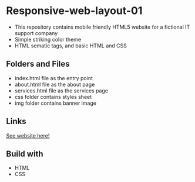 # Responsive-web-layout-01
- This repository contains mobile friendly HTML5 website for a fictional IT  support company
- Simple striking color theme
- HTML sematic tags, and basic HTML and CSS

## Folders and Files
- index.html file as the entry point
- about.html file as the about page
- services.html file as the services page
- css folder contains styles sheet
- img folder contains banner image

## Links
[See website here!](https://dulanjaleefl.github.io/Responsive-web-layout-01/)

## Build with
- HTML
- CSS
